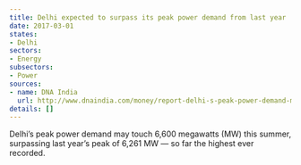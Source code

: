 ```yaml
---
title: Delhi expected to surpass its peak power demand from last year
date: 2017-03-01
states:
- Delhi
sectors:
- Energy
subsectors:
- Power
sources:
- name: DNA India
  url: http://www.dnaindia.com/money/report-delhi-s-peak-power-demand-may-hit-6600-mw-this-summer-bses-2332991
details: []
---
```


Delhi’s peak power demand may touch 6,600 megawatts (MW) this summer, surpassing last year’s peak of 6,261 MW — so far the highest ever recorded.
